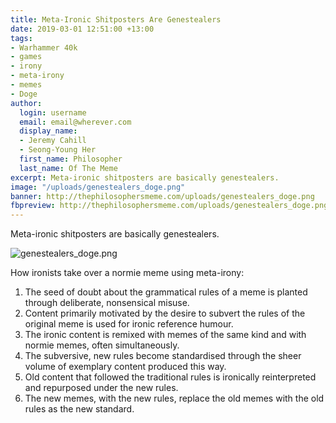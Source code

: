 ```yaml
---
title: Meta-Ironic Shitposters Are Genestealers
date: 2019-03-01 12:51:00 +13:00
tags:
- Warhammer 40k
- games
- irony
- meta-irony
- memes
- Doge
author:
  login: username
  email: email@wherever.com
  display_name:
  - Jeremy Cahill
  - Seong-Young Her
  first_name: Philosopher
  last_name: Of The Meme
excerpt: Meta-ironic shitposters are basically genestealers.
image: "/uploads/genestealers_doge.png"
banner: http://thephilosophersmeme.com/uploads/genestealers_doge.png
fbpreview: http://thephilosophersmeme.com/uploads/genestealers_doge.png
---
```


Meta-ironic shitposters are basically genestealers.

![genestealers_doge.png](/uploads/genestealers_doge.png)

How ironists take over a normie meme using meta-irony: 
1. The seed of doubt about the grammatical rules of a meme is planted through deliberate, nonsensical misuse.
2. Content primarily motivated by the desire to subvert the rules of the original meme is used for ironic reference humour.
3. The ironic content is remixed with memes of the same kind and with normie memes, often simultaneously.
4. The subversive, new rules become standardised through the sheer volume of exemplary content produced this way.
5. Old content that followed the traditional rules is ironically reinterpreted and repurposed under the new rules.
6. The new memes, with the new rules, replace the old memes with the old rules as the new standard.